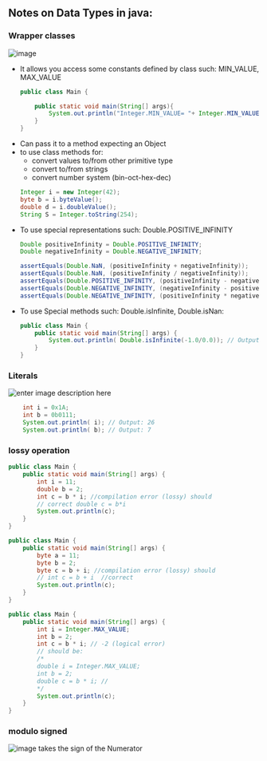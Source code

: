 ## Notes on Data Types in java:

### Wrapper classes
![image](https://i.ibb.co/0tksktr/image.png)

* It allows you access some constants defined by class such: MIN_VALUE, MAX_VALUE
    ```java
    public class Main {

        public static void main(String[] args){
            System.out.println("Integer.MIN_VALUE= "+ Integer.MIN_VALUE);
        }
    }
    ```
* Can pass it to a method expecting an Object
*  to use class methods for:
    * convert values to/from other primitive type
    * convert to/from strings
    * convert number system (bin-oct-hex-dec)
    ```java
    Integer i = new Integer(42);
    byte b = i.byteValue();
    double d = i.doubleValue();
    String S = Integer.toString(254);
    ```
* To use special representations such: Double.POSITIVE_INFINITY
    ```java
    Double positiveInfinity = Double.POSITIVE_INFINITY;
    Double negativeInfinity = Double.NEGATIVE_INFINITY;
    
    assertEquals(Double.NaN, (positiveInfinity + negativeInfinity));
    assertEquals(Double.NaN, (positiveInfinity / negativeInfinity));
    assertEquals(Double.POSITIVE_INFINITY, (positiveInfinity - negativeInfinity));
    assertEquals(Double.NEGATIVE_INFINITY, (negativeInfinity - positiveInfinity));
    assertEquals(Double.NEGATIVE_INFINITY, (positiveInfinity * negativeInfinity));
    ```
* To use Special methods such: Double.isInfinite, Double.isNan:
    ```java
    public class Main {
        public static void main(String[] args) {
            System.out.println( Double.isInfinite(-1.0/0.0)); // Output: true
        }
    }
    ```
### Literals
![enter image description here](https://i.ibb.co/jz0YWyL/image.png)
```java
    int i = 0x1A;
    int b = 0b0111;
    System.out.println( i); // Output: 26
    System.out.println( b); // Output: 7
```

### lossy operation
```java
public class Main {
    public static void main(String[] args) {
        int i = 11;
        double b = 2;
        int c = b * i; //compilation error (lossy) should
        // correct double c = b*i
        System.out.println(c);
    }
}
```

```java
public class Main {
    public static void main(String[] args) {
        byte a = 11;
        byte b = 2;
        byte c = b + i; //compilation error (lossy) should
        // int c = b + i  //correct
        System.out.println(c);
    }
}
```

```java
public class Main {
    public static void main(String[] args) {
        int i = Integer.MAX_VALUE;
        int b = 2;
        int c = b * i; // -2 (logical error)
        // should be:
        /*
        double i = Integer.MAX_VALUE;
        int b = 2;
        double c = b * i; //
        */
        System.out.println(c);
    }
}
```

### modulo signed
![image](https://i.ibb.co/fDJ29yV/image.png)
takes the sign of the Numerator 


    
